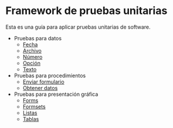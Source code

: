 # Framework de pruebas unitarias

Esta es una guía para aplicar pruebas unitarias de software.

- Pruebas para datos
    - [Fecha](/data/date.md)
    - [Archivo](/data/file.md)
    - [Número](/data/numeric.md)
    - [Opción](/data/option.md)
    - [Texto](/data/text.md)
- Pruebas para procedimientos
    - [Enviar formulario](/procedure/form_submit.md)
    - [Obtener datos](/procedure/get_data.md)
- Pruebas para presentación gráfica
    - [Forms](/presentation/form.md)
    - [Formsets](/presentation/formset.md)
    - [Listas](/presentation/list.md)
    - [Tablas](/presentation/table.md)